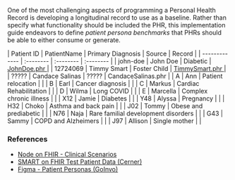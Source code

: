 One of the most challenging aspects of programming a Personal Health Record is developing a longitudinal record to use as a baseline.  Rather than specify what functionality should be included the PHR, this implementation guide endeavors to define _patient persona benchmarks_ that PHRs should be able to either consume or generate.  

| Patient ID | PatientName   | Primary Diagnosis  | Source | Record |
| ------------- | :-------- | :-------- | :-------- | 
| john-doe | John Doe | Diabetic | [ JohnDoe.phr ](JohnDoe.phr) |
| 12724069 | Timmy Smart | Foster Child | [ TimmySmart.phr ](TimmySmart-FosterCareTimeline.phr) | 
| ????? | Candace Salinas | ????? | CandaceSalinas.phr | 
| A | Ann | Patient relocation  |  |
| B | Earl | Cancer diagnosis |  |
| C | Markus | Cardiac Rehabilitation |  |
| D | Wilma | Long COVID |  |
| E | Marcella | Complex chronic illness |  |
| X12 | Jamie | Diabetes |  |
| Y48 | Alyssa | Pregnancy |  |
| H32 | Choko | Asthma and back pain |  |
| J02 | Tommy | Obese and prediabetic |  |
| N76 | Naja | Rare familial development disorders |  |
| G43 | Sammy | COPD and Alzheimers |  |
| J97 | Allison | Single mother |  |






### References  

- [Node on FHIR - Clinical Scenarios](https://github.com/clinical-meteor/clinical-scenarios)    
- [SMART on FHIR Test Patient Data (Cerner)](https://docs.google.com/document/d/10RnVyF1etl_17pyCyK96tyhUWRbrTyEcqpwzW-Z-Ybs/edit)  
- [Figma - Patient Personas (GoInvo)](https://www.figma.com/proto/MzUwuSOpldbZXQk4aYobgk/V2-Library?page-id=644%3A4036&node-id=1209%3A3275)  
